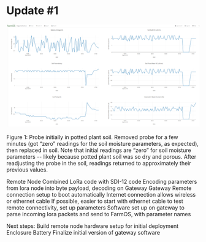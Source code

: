# Update #1

<img src="assets/probe_removal_replace_readjust.png">

Figure 1:  Probe initially in potted plant soil.  Removed probe for a few minutes (got “zero” readings for the soil moisture parameters, as expected), then replaced in soil.  Note that initial readings are “zero” for soil moisture parameters -- likely because potted plant soil was so dry and porous.  After readjusting the probe in the soil, readings returned to approximately their previous values. 

Remote Node
Combined LoRa code with SDI-12 code
Encoding parameters from lora node into byte payload, decoding on Gateway
Gateway
Remote connection setup to boot automatically
Internet connection allows wireless or ethernet cable
If possible, easier to start with ethernet cable to test remote connectivity, set up parameters
Software set up on gateway to parse incoming lora packets and send to FarmOS, with parameter names

Next steps:
Build remote node hardware setup for initial deployment
Enclosure
Battery
Finalize initial version of gateway software
